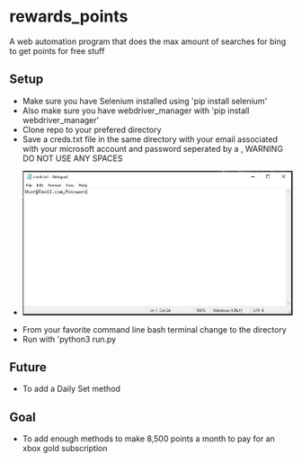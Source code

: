 # rewards_points
A web automation program that does the max amount of searches for bing to get points for free stuff
## Setup
* Make sure you have Selenium installed using 'pip install selenium'
* Also make sure you have webdriver_manager with 'pip install webdriver_manager'
* Clone repo to your prefered directory
* Save a creds.txt file in the same directory with your email associated with your microsoft account and password seperated by a , WARNING DO NOT USE ANY SPACES
* <p><img src="./img/credsExample.jpg" width="700"></p>
* From your favorite command line bash terminal change to the directory
* Run with 'python3 run.py
## Future
* To add a Daily Set method
## Goal
* To add enough methods to make 8,500 points a month to pay for an xbox gold subscription
